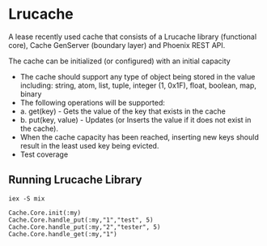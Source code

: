# Lrucache

A lease recently used cache that consists of a Lrucache library (functional core), Cache GenServer (boundary layer) and Phoenix REST API.

The cache can be initialized (or configured) with an initial capacity
- The cache should support any type of object being stored in the value including: string, atom, list, tuple, integer (1, 0x1F), float, boolean, map, binary
- The following operations will be supported:
- a. get(key) - Gets the value of the key that exists in the cache
- b. put(key, value) - Updates (or Inserts the value if it does not exist in the cache).
- When the cache capacity has been reached, inserting new keys should result in the least used key being evicted.
- Test coverage

## Running Lrucache Library

```
iex -S mix 

Cache.Core.init(:my)
Cache.Core.handle_put(:my,"1","test", 5)
Cache.Core.handle_put(:my,"2","tester", 5)
Cache.Core.handle_get(:my,"1")
```
